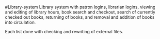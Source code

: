 #Library-system
Library system with patron logins, librarian logins, viewing and editing of library hours, book search and checkout, search of currently checked out books, returning of books, and removal and addition of books into circulation.

Each list done with checking and rewriting of external files.

